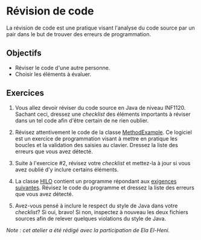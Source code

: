 Révision de code
================

La révision de code est une pratique visant l'analyse du code source par un pair
dans le but de trouver des erreurs de programmation.

Objectifs
---------

* Réviser le code d'une autre personne.
* Choisir les éléments à évaluer.

Exercices
---------

1. Vous allez devoir réviser du code source en Java de niveau INF1120. Sachant
   ceci, dressez une _checklist_ des éléments importants à réviser dans un tel
   code afin d'être certain de ne rien oublier.

2. Révisez attentivement le code de la classe [MethodExample](AvantRevision/MethodExample.java).
   Ce logiciel est un exercice de programmation visant à mettre en pratique les
   boucles et la validation des saisies au clavier. Dressez la liste des erreurs
   que vous avez détecté.

3. Suite à l'exercice #2, révisez votre _checklist_ et mettez-la à jour si vous
   avez oublié d'y inclure certains éléments.

4. La classe [HILO](AvantRevision/HILO.java) contient un programme répondant aux [exigences
   suivantes](HILO.pdf). Révisez le code du programme et dressez la liste des
   erreurs que vous avez détecté.

5. Avez-vous pensé à inclure le respect du style de Java dans votre _checklist_?
   Si oui, bravo! Si non, inspectez à nouveau les deux fichiers sources afin de
   relever quelques violations du style de Java.

_Note : cet atelier a été rédigé avec la participation de Ela El-Heni._

